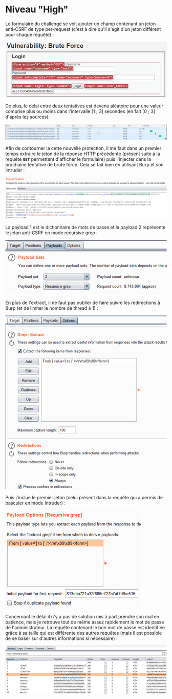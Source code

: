 # Niveau "High"

Le formulaire du challenge se voit ajouter un champ contenant un jeton anti-CSRF de type per-request (c'est à dire qu'il s'agit d'un jeton différent pour chaque requête) :

![](../../../../.gitbook/assets/366f3f72d838c81409f2e182f76acc53.png)

De plus, le délai entre deux tentatives est devenu aléatoire pour une valeur comprise plus ou moins dans l'intervalle \[1 ; 3] secondes (en fait \[0 ; 3] d'après les sources):

![](../../../../.gitbook/assets/05c200ef17b4c900634756113303cf58.png)

Afin de contourner la cette nouvelle protection, il me faut dans un premier temps extraire le jeton de la réponse HTTP précédente (présent suite à la requête **`GET`** permettant d'afficher le formulaire) puis l'injecter dans la prochaine tentative de brute force. Cela se fait bien en utilisant Burp et son Intruder :

![](../../../../.gitbook/assets/120fcd787545648cba72980540bc09a2.png)

La payload 1 est le dictionnaire de mots de passe et la payload 2 représente le jeton anti-CSRF en mode recursive grep :

![](../../../../.gitbook/assets/6239fb57635d4bb5b13a37fed63140f7.png)

En plus de l'extract, il ne faut pas oublier de faire suivre les redirections à Burp (et de limiter le nombre de thread à 1) :

![](../../../../.gitbook/assets/d02dba4ae42405189dfb8217b9f13f46.png)

Puis j'inclue le premier jeton (celui présent dans la requête qui a permis de basculer en mode Intruder) :

![](../../../../.gitbook/assets/2f56ffa0b2b2065a7b0ec16d2e27c13b.png)

Concernant le délai il n'y a pas de solution mis à part prendre son mal en patience, mais je retrouve tout de même assez rapidement le mot de passe de l'administrateur. La requête contenant le bon mot de passe est identifiée grâce à sa taille qui est différente des autres requêtes (mais il est possible de se baser sur d'autres informations si nécessaire) :

![](../../../../.gitbook/assets/aa0ec3cdb6e518c711c5b0828e9c6cd4.png)
